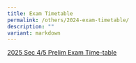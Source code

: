 ```yaml
---
title: Exam Timetable
permalink: /others/2024-exam-timetable/
description: ""
variant: markdown
---
```

<a href="/files/Exam TT/2025_Sec_4_5_Prelim_TT_withParentsLetter__2Jul__1.pdf" rel="noopener noreferrer nofollow" target="_blank">2025 Sec 4/5 Prelim Exam Time-table</a>